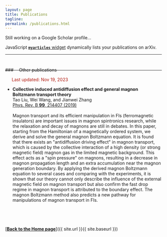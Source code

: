 ```yaml
---
layout: page
title: Publications
tagline:
permalink: /publications.html
---
```

Still working on a Google Scholar profile...

JavaScript [**`myarticles`** widget](https://info.arxiv.org/help/myarticles.html) dynamically lists your publications on arXiv.

<hr/>

<script type="text/javascript">
<!--
var arxiv_authorid = "0000-0002-0053-1069";
var arxiv_format = "arxiv"
var arxiv_max_entries=0;       //show all articles
var arxiv_includeSummary=1;    //show abstracts (default is 0)
var arxiv_includeComments=0;   //do not show comments (default is 1)
var arxiv_includeDOI=1;
var arxiv_includeJournalRef=1;
//--></script>
<style type="text/css">
div.arxivfeed {
    margin-bottom: 5px;
    width: 700px;
}
</style>
<script type="text/javascript" src="https://arxiv.org/js/myarticles.js">
</script>

<div id="arxivfeed"></div>

<hr style="margin:50px 0px -10px 0px"/>
### &emsp;Other publications

&emsp;&ensp;<font color="#b31b11">Last updated: Nov 19, 2023</font>

- **Collective induced antidiffusion effect and general magnon Boltzmann transport theory**\
Tao Liu, Wei Wang, and Jianwei Zhang\
[Phys. Rev. B **99**, 214407 (2019)](https://journals.aps.org/prb/abstract/10.1103/PhysRevB.99.214407)\
\
Magnon transport and its efficient manipulation in FIs (ferromagnetic insulators) are important issues in magnon spintronics research, while the relaxation and decay of magnons are still in debates. In this paper, starting from the Hamiltonian of a magnetically ordered system, we derive and solve the general magnon Boltzmann equation. It is found that there exists an "antidiffusion driving effect" in magnon transport, which is caused by the collective interaction of a high density (or strong magnetic field) magnon gas in the limited magnetic background. This effect acts as a "spin pressure" on magnons, resulting in a decrease in magnon propagation length and an extra accumulation near the magnon generation boundary. By applying the derived magnon Boltzmann equation to several cases and comparing with the experiments, it is shown that our theory cannot only describe the influence of the external magnetic field on magnon transport but also confirm the fast drop regime in magnon transport is attributed to the boundary effect. The magnon Boltzmann method also predicts a new pathway for manipulations of magnon transport in FIs.


&ensp;

&ensp;

[<b><u>Back to the Home page</u></b>]({{ site.url }}{{ site.baseurl }})

&ensp;


